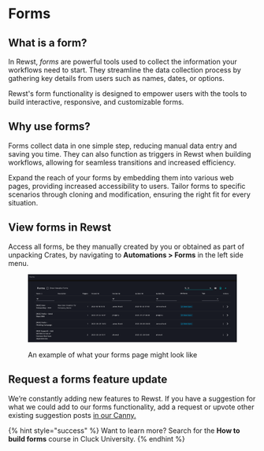 # Forms

## What is a form?

In Rewst, _forms_ are powerful tools used to collect the information your workflows need to start. They streamline the data collection process by gathering key details from users such as names, dates, or options.

Rewst's form functionality is designed to empower users with the tools to build interactive, responsive, and customizable forms.&#x20;

## Why use forms?

Forms collect data in one simple step, reducing manual data entry and saving you time. They can also function as triggers in Rewst when building workflows, allowing for seamless transitions and increased efficiency.&#x20;

Expand the reach of your forms by embedding them into various web pages, providing increased accessibility to users. Tailor forms to specific scenarios through cloning and modification, ensuring the right fit for every situation.

## View forms in Rewst

Access all forms, be they manually created by you or obtained as part of unpacking Crates, by navigating to **Automations > Forms** in the left side menu.

<figure><img src="../../.gitbook/assets/Forms home.png" alt=""><figcaption><p>An example of what your forms page might look like</p></figcaption></figure>

## Request a forms feature update

We’re constantly adding new features to Rewst. If you have a suggestion for what we could add to our forms functionality, add a request or upvote other existing suggestion posts [in our Canny.](https://rewst.canny.io/integrations)

{% hint style="success" %}
Want to learn more? Search for the **How to build forms** course in Cluck University.
{% endhint %}

